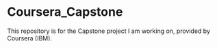# Coursera_Capstone
This repository is for the Capstone project I am working on, provided by Coursera (IBM).
